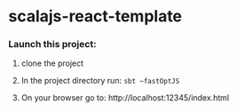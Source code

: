 scalajs-react-template
======================


### Launch this project:

1. clone the project

2. In the project directory run:
`sbt ~fastOptJS`

3. On your browser go to:
http://localhost:12345/index.html
